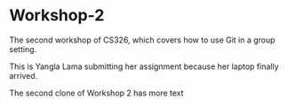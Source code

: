 # Workshop-2

The second workshop of CS326, which covers how to use Git in a group setting.

This is Yangla Lama submitting her assignment because her laptop finally arrived.

The second clone of Workshop 2 has more text
